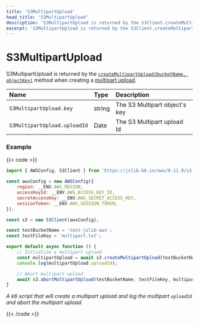 ```yaml
---
title: 'S3MultipartUpload'
head_title: 'S3MultipartUpload'
description: 'S3MultipartUpload is returned by the S3Client.createMultipartUpload method when creating a multipart upload.'
excerpt: 'S3MultipartUpload is returned by the S3Client.createMultipartUpload method when creating a multipart upload.'
---
```


# S3MultipartUpload

S3MultipartUpload is returned by the [`createMultipartUpload(bucketName, objectKey)`](/javascript-api/jslib/aws/s3client/s3client-createmultipartupload/) method when creating a [multipart upload](https://docs.aws.amazon.com/AmazonS3/latest/API/API_CreateMultipartUpload.html).

| Name                            | Type   | Description                    |
| :------------------------------ | :----- | :----------------------------- |
| `S3MultipartUpload.key`         | string | The S3 Multipart object's key  |
| `S3MultipartUpload.uploadId`    | Date   | The S3 Multipart upload Id     |

### Example

{{< code >}}

```javascript
import { AWSConfig, S3Client } from 'https://jslib.k6.io/aws/0.11.0/s3.js';

const awsConfig = new AWSConfig({
    region: __ENV.AWS_REGION,
    accessKeyId: __ENV.AWS_ACCESS_KEY_ID,
    secretAccessKey: __ENV.AWS_SECRET_ACCESS_KEY,
    sessionToken: __ENV.AWS_SESSION_TOKEN,
});

const s3 = new S3Client(awsConfig);

const testBucketName = 'test-jslib-aws';
const testFileKey = 'multipart.txt';

export default async function () {
    // Initialize a multipart upload
    const multipartUpload = await s3.createMultipartUpload(testBucketName, testFileKey);
    console.log(multipartUpload.uploadId);

    // Abort multipart upload
    await s3.abortMultipartUpload(testBucketName, testFileKey, multipartUpload.uploadId);
}
```

_A k6 script that will create a multipart upload and log the multipart `uploadId` and abort the multipart upload_

{{< /code >}}
